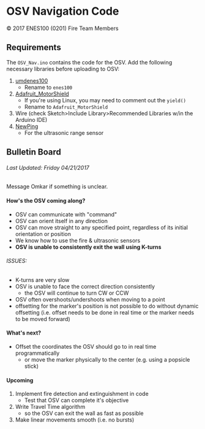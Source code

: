# OSV Navigation Code
&copy; 2017 ENES100 (0201) Fire Team Members

## Requirements
The `OSV_Nav.ino` contains the code for the OSV. Add the following necessary libraries before uploading to OSV:
1. [umdenes100](https://github.com/umdenes100/arduinolibrary)
    * Rename to `enes100`
2. [Adafruit_MotorShield](https://github.com/adafruit/Adafruit_Motor_Shield_V2_Library)
    * If you're using Linux, you may need to comment out the `yield()`
    * Rename to `Adafruit_MotorShield`
3. Wire (check Sketch>Include Library>Recommended Libraries w/in
    the Arduino IDE)
4. [NewPing](https://bitbucket.org/teckel12/arduino-new-ping/downloads/)
    * For the ultrasonic range sensor

## Bulletin Board
###### *Last Updated: Friday 04/21/2017*
Message Omkar if something is unclear.

#### How's the OSV coming along?
* OSV can communicate with "command"
* OSV can orient itself in any direction
* OSV can move straight to any specified point, regardless of its initial orientation or position
* We know how to use the fire & ultrasonic sensors
* <b>OSV is __unable__ to consistently exit the wall using K-turns</b>

###### ISSUES:
* K-turns are very slow
* OSV is unable to face the correct direction consistently
    * the OSV will continue to turn CW or CCW
* OSV often overshoots/undershoots when moving to a point
* offsetting for the marker's position is not possible to do without dynamic offsetting
(i.e. offset needs to be done in real time or the marker needs to be moved forward)

#### What's next?
* Offset the coordinates the OSV should go to in real time programmatically
    * or move the marker physically to the center (e.g. using a popsicle stick)

#### Upcoming
1. Implement fire detection and extinguishment in code
    * Test that OSV can complete it's objective
2. Write Travel Time algorithm
    * so the OSV can exit the wall as fast as possible
3. Make linear movements smooth (i.e. no bursts)
